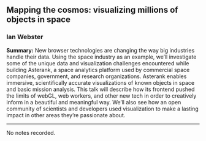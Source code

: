 ## Mapping the cosmos: visualizing millions of objects in space

### Ian Webster

__Summary:__
New browser technologies are changing the way big industries handle their data. Using the space industry as an example, we’ll investigate some of the unique data and visualization challenges encountered while building Asterank, a space analytics platform used by commercial space companies, government, and research organizations. Asterank enables immersive, scientifically accurate visualizations of known objects in space and basic mission analysis. This talk will describe how its frontend pushed the limits of webGL, web workers, and other new tech in order to creatively inform in a beautiful and meaningful way. We’ll also see how an open community of scientists and developers used visualization to make a lasting impact in other areas they’re passionate about.

---

No notes recorded.

